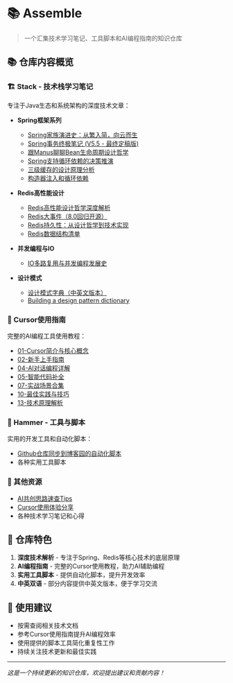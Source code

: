 # 📚 Assemble

> 一个汇集技术学习笔记、工具脚本和AI编程指南的知识仓库

## 📚 仓库内容概览

### 🏗️ Stack - 技术栈学习笔记
专注于Java生态和系统架构的深度技术文章：

- **Spring框架系列**
  - [Spring家族演进史：从繁入简，向云而生](Stack/Spring%20家族演进史：从繁入简，向云而生%20[From%20Manus].md)
  - [Spring事务终极笔记 (V5.5 - 最终定稿版)](Stack/Spring%20事务终极笔记%20(V5.5%20-%20最终定稿版)[From%20Manus].md)
  - [跟Manus聊聊Bean生命周期设计哲学](Stack/跟Manus聊聊Bean生命周期设计哲学[From%20Manus].md)
  - [Spring支持循环依赖的决策推演](Stack/Spring支持循环依赖的决策推演[From%20Manus].md)
  - [三级缓存的设计原理分析](Stack/三级缓存的设计原理分析[From%20Manus].md)
  - [构造器注入和循环依赖](Stack/构造器注入和循环依赖.md)

- **Redis高性能设计**
  - [Redis高性能设计哲学深度解析](Stack/Redis%20高性能设计哲学深度解析.md)
  - [Redis大事件（8.0回归开源）](Stack/Redis大事件（8.0回归开源）.md)
  - [Redis持久性：从设计哲学到技术实现](Stack/Redis持久性：从设计哲学到技术实现.md)
  - [Redis数据结构清单](Stack/Redis数据结构清单.md)

- **并发编程与IO**
  - [IO多路复用与并发编程发展史](Stack/IO多路复用与并发编程发展史.md)

- **设计模式**
  - [设计模式字典（中英文版本）](Stack/构建设计模式字典%20_CN.md)
  - [Building a design pattern dictionary](Stack/Building%20a%20design%20pattern%20dictionary.md)

### 🚀 Cursor使用指南
完整的AI编程工具使用教程：

- [01-Cursor简介与核心概念](%20🚀%20Cursor%20IDE%20使用指南/01-Cursor简介与核心概念.md)
- [02-新手上手指南](%20🚀%20Cursor%20IDE%20使用指南/02-新手上手指南.md)
- [04-AI对话编程详解](%20🚀%20Cursor%20IDE%20使用指南/04-AI对话编程详解.md)
- [05-智能代码补全](%20🚀%20Cursor%20IDE%20使用指南/05-智能代码补全.md)
- [07-实战场景合集](%20🚀%20Cursor%20IDE%20使用指南/07-实战场景合集.md)
- [10-最佳实践与技巧](%20🚀%20Cursor%20IDE%20使用指南/10-最佳实践与技巧.md)
- [13-技术原理解析](%20🚀%20Cursor%20IDE%20使用指南/13-技术原理解析.md)

### 🔨 Hammer - 工具与脚本
实用的开发工具和自动化脚本：

- [Github仓库同步到博客园的自动化脚本](%20%20Hammer/Github%20Repo更新同步到cnblog.md)
- 各种实用工具脚本

### 📝 其他资源
- [AI共创思路速查Tips](%20AI共创思路%20-%20速查Tips.md)
- [Cursor使用体验分享](%20🎯%20Cursor使用体验/)
- 各种技术学习笔记和心得

## 🎯 仓库特色

1. **深度技术解析** - 专注于Spring、Redis等核心技术的底层原理
2. **AI编程指南** - 完整的Cursor使用教程，助力AI辅助编程
3. **实用工具脚本** - 提供自动化脚本，提升开发效率
4. **中英双语** - 部分内容提供中英文版本，便于学习交流

## 📖 使用建议

- 按需查阅相关技术文档
- 参考Cursor使用指南提升AI编程效率
- 使用提供的脚本工具简化重复性工作
- 持续关注技术更新和最佳实践

---

*这是一个持续更新的知识仓库，欢迎提出建议和贡献内容！*